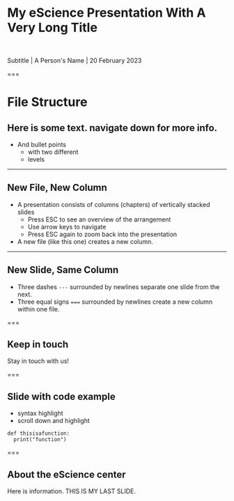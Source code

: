<!-- .slide: data-state="title" -->

# My eScience Presentation With A Very Long Title

<br>

Subtitle | A Person's Name | 20 February 2023



===

<!-- .slide: data-state="standard" -->

# File Structure

## Here is some text. navigate down for more info.
- And bullet points
  - with two different
  - levels

---

<!-- .slide: data-state="standard" -->

## New File, New Column
- A presentation consists of columns (chapters) of vertically stacked slides
  - Press ESC to see an overview of the arrangement
  - Use arrow keys to navigate
  - Press ESC again to zoom back into the presentation
- A new file (like this one) creates a new column.

---

<!-- .slide: data-state="two-pane" -->

## New Slide, Same Column

- Three dashes `---` surrounded by newlines separate one slide from the next.
- Three equal signs `===` surrounded by newlines create a new column within one file.

===
<!-- .slide: data-state="keepintouch" -->

## Keep in touch

Stay in touch with us!


===
<!-- .slide: data-state="code" -->

## Slide with code example
- syntax highlight
- scroll down and highlight

```
def thisisafunction:
  print("function")
```

===

<!-- .slide: data-state="about" -->

## About the eScience center

Here is information.
THIS IS MY LAST SLIDE.

